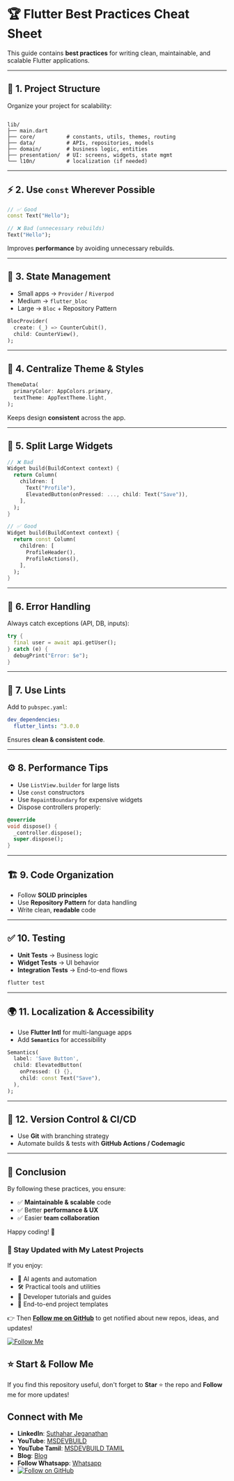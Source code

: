# 🏆 Flutter Best Practices Cheat Sheet

This guide contains **best practices** for writing clean, maintainable, and scalable Flutter applications.  

---

## 📂 1. Project Structure
Organize your project for scalability:
```

lib/
├── main.dart
├── core/          # constants, utils, themes, routing
├── data/          # APIs, repositories, models
├── domain/        # business logic, entities
├── presentation/  # UI: screens, widgets, state mgmt
└── l10n/          # localization (if needed)

````

---

## ⚡ 2. Use `const` Wherever Possible
```dart
// ✅ Good
const Text("Hello");

// ❌ Bad (unnecessary rebuilds)
Text("Hello");
````

Improves **performance** by avoiding unnecessary rebuilds.

---

## 🔄 3. State Management

* Small apps → `Provider` / `Riverpod`
* Medium → `flutter_bloc`
* Large → `Bloc` + Repository Pattern

```dart
BlocProvider(
  create: (_) => CounterCubit(),
  child: CounterView(),
);
```

---

## 🎨 4. Centralize Theme & Styles

```dart
ThemeData(
  primaryColor: AppColors.primary,
  textTheme: AppTextTheme.light,
);
```

Keeps design **consistent** across the app.

---

## 🧩 5. Split Large Widgets

```dart
// ❌ Bad
Widget build(BuildContext context) {
  return Column(
    children: [
      Text("Profile"),
      ElevatedButton(onPressed: ..., child: Text("Save")),
    ],
  );
}

// ✅ Good
Widget build(BuildContext context) {
  return const Column(
    children: [
      ProfileHeader(),
      ProfileActions(),
    ],
  );
}
```

---

## 🚨 6. Error Handling

Always catch exceptions (API, DB, inputs):

```dart
try {
  final user = await api.getUser();
} catch (e) {
  debugPrint("Error: $e");
}
```

---

## 📏 7. Use Lints

Add to `pubspec.yaml`:

```yaml
dev_dependencies:
  flutter_lints: ^3.0.0
```

Ensures **clean & consistent code**.

---

## ⚙️ 8. Performance Tips

* Use `ListView.builder` for large lists
* Use `const` constructors
* Use `RepaintBoundary` for expensive widgets
* Dispose controllers properly:

```dart
@override
void dispose() {
  _controller.dispose();
  super.dispose();
}
```

---

## 🏗 9. Code Organization

* Follow **SOLID principles**
* Use **Repository Pattern** for data handling
* Write clean, **readable** code

---

## ✅ 10. Testing

* **Unit Tests** → Business logic
* **Widget Tests** → UI behavior
* **Integration Tests** → End-to-end flows

```bash
flutter test
```

---

## 🌍 11. Localization & Accessibility

* Use **Flutter Intl** for multi-language apps
* Add **`Semantics`** for accessibility

```dart
Semantics(
  label: 'Save Button',
  child: ElevatedButton(
    onPressed: () {},
    child: const Text("Save"),
  ),
);
```

---

## 🔗 12. Version Control & CI/CD

* Use **Git** with branching strategy
* Automate builds & tests with **GitHub Actions / Codemagic**

---

## 🎯 Conclusion

By following these practices, you ensure:

* ✅ **Maintainable & scalable** code
* ✅ Better **performance & UX**
* ✅ Easier **team collaboration**

Happy coding! 🚀
### 🔔 Stay Updated with My Latest Projects

If you enjoy:
- 🧠 AI agents and automation
- 🛠️ Practical tools and utilities
- 📘 Developer tutorials and guides
- 🚀 End-to-end project templates

👉 Then **[Follow me on GitHub](https://github.com/jssuthahar)** to get notified about new repos, ideas, and updates!

[![Follow Me](https://img.shields.io/github/followers/jssuthahar?label=Follow&style=social)](https://github.com/jssuthahar)

## ⭐ Start & Follow Me
If you find this repository useful, don't forget to **Star** ⭐ the repo and **Follow** me for more updates!

 ## Connect with Me
- **LinkedIn**: [Suthahar Jeganathan](https://www.linkedin.com/in/jssuthahar/)
- **YouTube**: [MSDEVBUILD](https://www.youtube.com/@MSDEVBUILD)
- **YouTube Tamil**: [MSDEVBUILD TAMIL](https://www.youtube.com/@MSDEVBUILDTamil)
- **Blog**: [Blog](https://www.msdevbuild.com/)
- **Follow Whatsapp**: [Whatsapp](https://www.whatsapp.com/channel/0029Va5j2rHEFeXcTlUhQB0J)
- [![Follow on GitHub](https://img.shields.io/github/followers/jssuthahar?label=Follow&style=social)](https://github.com/jssuthahar)



